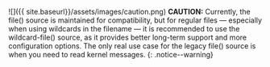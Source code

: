 ![]({{ site.baseurl}}/assets/images/caution.png) **CAUTION:**
Currently, the file() source is maintained for compatibility, but for regular files — especially when using wildcards in the filename — it is recommended to use the wildcard-file() source, as it provides better long-term support and more configuration options. The only real use case for the legacy file() source is when you need to read kernel messages.
{: .notice--warning}
